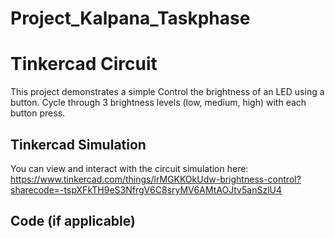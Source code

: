 # Project_Kalpana_Taskphase
# Tinkercad Circuit

This project demonstrates a simple 
Control the brightness of an LED using a button. Cycle through 3 brightness levels (low, medium, high) with each button press.

## Tinkercad Simulation

You can view and interact with the circuit simulation here: https://www.tinkercad.com/things/lrMGKKOkUdw-brightness-control?sharecode=-tspXFkTH9eS3NfrgV6C8sryMV6AMtAOJtv5anSzlU4

## Code (if applicable)



